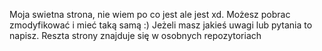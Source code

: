 Moja swietna strona, nie wiem po co jest ale jest xd. Możesz pobrac zmodyfikować i mieć taką samą :) Jeżeli masz jakieś uwagi lub pytania to napisz. Reszta strony znajduje się w osobnych repozytoriach
